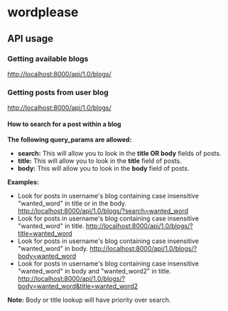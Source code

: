 # wordplease

## API usage

### Getting available blogs

[http://localhost:8000/api/1.0/blogs/](http://localhost:8000/api/1.0/blogs/ "All Blogs")

### Getting posts from user blog

[http://localhost:8000/api/1.0/blogs/<username>](http://localhost:8000/api/1.0/blogs/luis "User Blog")

#### How to search for a post within a blog

**The following query_params are allowed:**
* **search:** This will allow you to look in the **title OR body** fields of posts.
* **title:** This will allow you to look in the **title** field of posts.
* **body:** This will allow you to look in the **body** field of posts.

**Examples:**
* Look for posts in username's blog containing case insensitive "wanted_word" in title or in the body.
 [http://localhost:8000/api/1.0/blogs/<username>?search=wanted_word](http://localhost:8000/api/1.0/blogs/luis?search=wanted_word "User's Blog posts with the word wanted_word in the body or the title")
* Look for posts in username's blog containing case insensitive "wanted_word" in title.
 [http://localhost:8000/api/1.0/blogs/<username>?title=wanted_word](http://localhost:8000/api/1.0/blogs/luis?title=wanted_word "User's Blog posts with the word wanted_word in the title")
* Look for posts in username's blog containing case insensitive "wanted_word" in body.
 [http://localhost:8000/api/1.0/blogs/<username>?body=wanted_word](http://localhost:8000/api/1.0/blogs/luis?body=wanted_word "User's Blog posts with the word wanted_word in the body")
* Look for posts in username's blog containing case insensitive "wanted_word" in body and "wanted_word2" in title.
 [http://localhost:8000/api/1.0/blogs/<username>?body=wanted_word&title=wanted_word2](http://localhost:8000/api/1.0/blogs/luis?body=wanted_word&title=wanted_word2 "User's Blog posts with the word wanted_word in the body and wanted_word2 in title")

**Note:** Body or title lookup will have priority over search.



